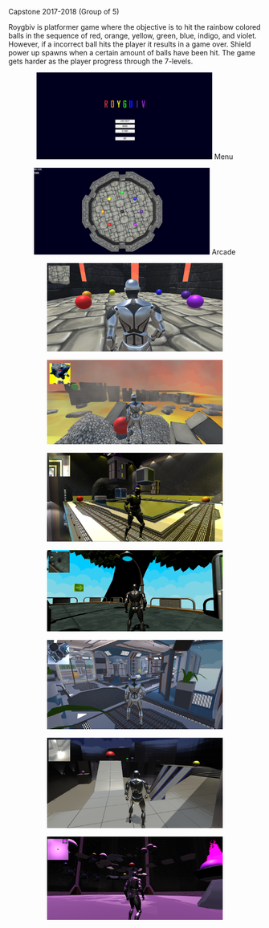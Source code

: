 Capstone 2017-2018 (Group of 5)

Roygbiv is platformer game where the objective is to hit the rainbow colored balls in the sequence of red, orange, yellow, green,
blue, indigo, and violet. However, if a incorrect ball hits the player it results in a game over. Shield power up spawns when a certain amount of balls have been hit. The game gets harder as the player progress through the 7-levels. 

<p align="center">
  <img src="Screencaps/Menu.PNG" width="350"/>
  Menu
</p>
<p align="center">
  <img src="Screencaps/Arcade.PNG" width="350"/>
  Arcade
</p>
<p align="center">
  <img src="Screencaps/Level1.PNG" width="350"/>
</p>
<p align="center">
  <img src="Screencaps/Level2.PNG" width="350"/>
</p>
<p align="center">
  <img src="Screencaps/Level3.PNG" width="350"/>
</p>
<p align="center">
  <img src="Screencaps/Level4.PNG" width="350"/>
</p>
<p align="center">
  <img src="Screencaps/Level5.PNG" width="350"/>
</p>
<p align="center">
  <img src="Screencaps/Level6.PNG" width="350"/>
</p>
<p align="center">
  <img src="Screencaps/Level7.PNG" width="350"/>
</p>
